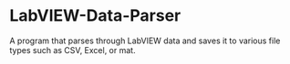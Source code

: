 # LabVIEW-Data-Parser
A program that parses through LabVIEW data and saves it to various file types such as CSV, Excel, or mat.

